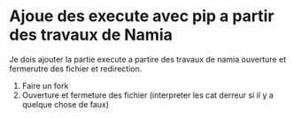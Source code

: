# Ajoue des execute avec pip a partir des travaux de Namia

Je dois ajouter la partie execute a partire des travaux de namia ouverture et fermerutre des fichier et redirection.

1. Faire un fork
2. Ouverture et fermeture des fichier (interpreter les cat derreur si il y a quelque chose de faux)